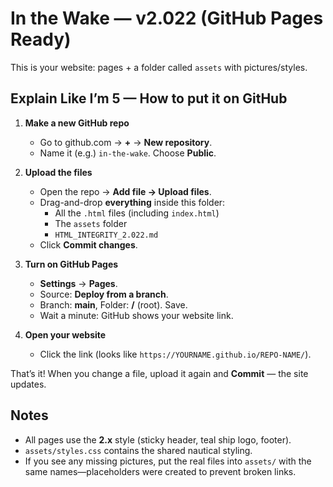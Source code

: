 # In the Wake — v2.022 (GitHub Pages Ready)

This is your website: pages + a folder called `assets` with pictures/styles.

## Explain Like I’m 5 — How to put it on GitHub

1) **Make a new GitHub repo**  
   - Go to github.com → **+** → **New repository**.  
   - Name it (e.g.) `in-the-wake`. Choose **Public**.

2) **Upload the files**  
   - Open the repo → **Add file → Upload files**.  
   - Drag-and-drop **everything** inside this folder:  
     - All the `.html` files (including `index.html`)  
     - The `assets` folder  
     - `HTML_INTEGRITY_2.022.md`  
   - Click **Commit changes**.

3) **Turn on GitHub Pages**  
   - **Settings** → **Pages**.  
   - Source: **Deploy from a branch**.  
   - Branch: **main**, Folder: **/** (root). Save.  
   - Wait a minute: GitHub shows your website link.

4) **Open your website**  
   - Click the link (looks like `https://YOURNAME.github.io/REPO-NAME/`).

That’s it! When you change a file, upload it again and **Commit** — the site updates.

## Notes
- All pages use the **2.x** style (sticky header, teal ship logo, footer).  
- `assets/styles.css` contains the shared nautical styling.  
- If you see any missing pictures, put the real files into `assets/` with the same names—placeholders were created to prevent broken links.
